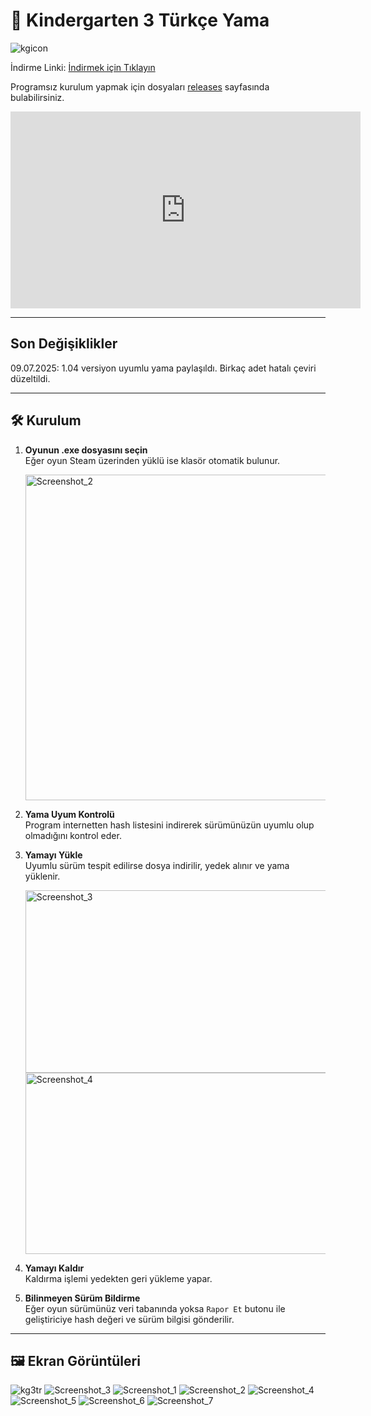# 🍎 Kindergarten 3 Türkçe Yama
![kgicon](https://github.com/user-attachments/assets/8d06cd48-04b1-47fe-bab6-013c30654d79)

İndirme Linki: [İndirmek için Tıklayın](https://github.com/SkipperSkipTR/Kindergarten3-TR/releases/download/Kurulum/Kindergarten3_TR.exe)

Programsız kurulum yapmak için dosyaları [releases](https://github.com/SkipperSkipTR/Kindergarten3-TR/releases) sayfasında bulabilirsiniz.

<iframe width="560" height="315" src="https://www.youtube.com/embed/TC74xzAWhWU?si=Ml4syElE3CfAR-JP" title="YouTube video player" frameborder="0" allow="accelerometer; autoplay; clipboard-write; encrypted-media; gyroscope; picture-in-picture; web-share" referrerpolicy="strict-origin-when-cross-origin" allowfullscreen></iframe>

---
## Son Değişiklikler
09.07.2025: 1.04 versiyon uyumlu yama paylaşıldı. Birkaç adet hatalı çeviri düzeltildi.

---
## 🛠️ Kurulum

1. **Oyunun .exe dosyasını seçin**  
   Eğer oyun Steam üzerinden yüklü ise klasör otomatik bulunur.

   <img width="1216" height="521" alt="Screenshot_2" src="https://github.com/user-attachments/assets/a24f245f-a3db-4009-ada6-bcbb1c9108e5" />

3. **Yama Uyum Kontrolü**  
   Program internetten hash listesini indirerek sürümünüzün uyumlu olup olmadığını kontrol eder.

5. **Yamayı Yükle**  
   Uyumlu sürüm tespit edilirse dosya indirilir, yedek alınır ve yama yüklenir.
   
   <img width="485" height="292" alt="Screenshot_3" src="https://github.com/user-attachments/assets/3402ca6c-2c77-4e11-8677-2569ed5ea02a" />
   <img width="623" height="290" alt="Screenshot_4" src="https://github.com/user-attachments/assets/da8e65ac-22f2-4bfa-92f4-ae4ef6d71acc" />

7. **Yamayı Kaldır**  
   Kaldırma işlemi yedekten geri yükleme yapar.

8. **Bilinmeyen Sürüm Bildirme**  
   Eğer oyun sürümünüz veri tabanında yoksa `Rapor Et` butonu ile geliştiriciye hash değeri ve sürüm bilgisi gönderilir.

---

## 🖼️ Ekran Görüntüleri

![kg3tr](https://github.com/user-attachments/assets/af7a89cc-a02e-4b79-80a6-a679e73ead18)
![Screenshot_3](https://github.com/user-attachments/assets/c095b2d8-2da6-4a6f-a535-35653ea9bd32)
![Screenshot_1](https://github.com/user-attachments/assets/258f6ebd-9c11-4935-8e45-1cdf5acc01f9)
![Screenshot_2](https://github.com/user-attachments/assets/64a313a5-9354-4620-bae3-64606ee908d9)
![Screenshot_4](https://github.com/user-attachments/assets/82359e2f-b4f0-4a0d-afb4-98e305d43821)
![Screenshot_5](https://github.com/user-attachments/assets/3256e16e-caf8-4498-bcc7-ed8f9599b7fa)
![Screenshot_6](https://github.com/user-attachments/assets/c5f97bb3-84cc-41a7-9b36-e25d6db3775d)
![Screenshot_7](https://github.com/user-attachments/assets/f862261f-bb99-4c17-80b7-62734d0369db)
